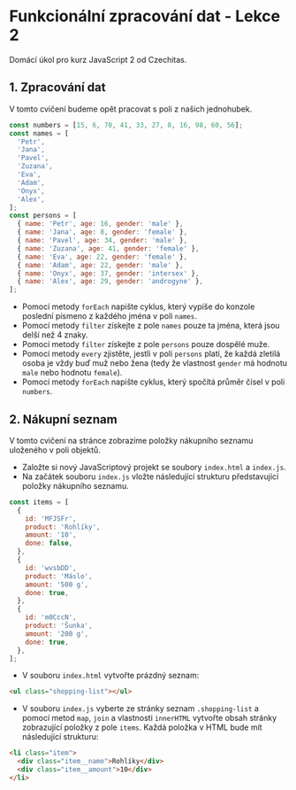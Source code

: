 # Funkcionální zpracování dat - Lekce 2

Domácí úkol pro kurz JavaScript 2 od Czechitas.

## 1. Zpracování dat

V tomto cvičení budeme opět pracovat s poli z našich jednohubek.

```javascript
const numbers = [15, 6, 70, 41, 33, 27, 8, 16, 98, 60, 56];
const names = [
  'Petr',
  'Jana',
  'Pavel',
  'Zuzana',
  'Eva',
  'Adam',
  'Onyx',
  'Alex',
];
const persons = [
  { name: 'Petr', age: 16, gender: 'male' },
  { name: 'Jana', age: 8, gender: 'female' },
  { name: 'Pavel', age: 34, gender: 'male' },
  { name: 'Zuzana', age: 41, gender: 'female' },
  { name: 'Eva', age: 22, gender: 'female' },
  { name: 'Adam', age: 22, gender: 'male' },
  { name: 'Onyx', age: 37, gender: 'intersex' },
  { name: 'Alex', age: 29, gender: 'androgyne' },
];
```

- Pomocí metody `forEach` napište cyklus, který vypíše do konzole poslední písmeno z každého jména v poli `names`.
- Pomocí metody `filter` získejte z pole `names` pouze ta jména, která jsou delší než 4 znaky.
- Pomocí metody `filter` získejte z pole `persons` pouze dospělé muže.
- Pomocí metody `every` zjistěte, jestli v poli `persons` platí, že každá zletilá osoba je vždy buď muž nebo žena (tedy že vlastnost `gender` má hodnotu `male` nebo hodnotu `female`).
- Pomocí metody `forEach` napište cyklus, který spočítá průměr čísel v poli `numbers`.


## 2. Nákupní seznam

V tomto cvičení na stránce zobrazíme položky nákupního seznamu uloženého v poli objektů.

- Založte si nový JavaScriptový projekt se soubory `index.html` a `index.js`.
- Na začátek souboru `index.js` vložte následující strukturu představující položky nákupního seznamu.

```javascript
const items = [
  {
    id: 'MFJSFr',
    product: 'Rohlíky',
    amount: '10',
    done: false,
  },
  {
    id: 'wvsbDD',
    product: 'Máslo',
    amount: '500 g',
    done: true,
  },
  {
    id: 'm0CccN',
    product: 'Šunka',
    amount: '200 g',
    done: true,
  },
];
```

- V souboru `index.html` vytvořte prázdný seznam:
```html
<ul class="shopping-list"></ul>
```
- V souboru `index.js` vyberte ze stránky seznam `.shopping-list` a pomocí metod `map`, `join` a vlastnosti `innerHTML` vytvořte obsah stránky zobrazující položky z pole `items`. Každá položka v HTML bude mít následující strukturu:
```html
<li class="item">
  <div class="item__name">Rohlíky</div>
  <div class="item__amount">10</div>
</li>
```